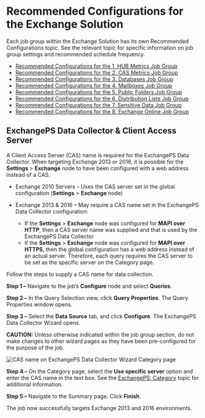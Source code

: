 # Recommended Configurations for the Exchange Solution

Each job group within the Exchange Solution has its own Recommended Configurations topic. See the
relevant topic for specific information on job group settings and recommended schedule frequency.

- [Recommended Configurations for the 1. HUB Metrics Job Group](/docs/accessanalyzer/11.6/solutions/exchange/hubmetrics/recommended.md)
- [Recommended Configurations for the 2. CAS Metrics Job Group](/docs/accessanalyzer/11.6/solutions/exchange/casmetrics/recommended.md)
- [Recommended Configurations for the 3. Databases Job Group](/docs/accessanalyzer/11.6/solutions/exchange/databases/recommended.md)
- [Recommended Configurations for the 4. Mailboxes Job Group](/docs/accessanalyzer/11.6/solutions/exchange/mailboxes/recommended.md)
- [Recommended Configurations for the 5. Public Folders Job Group](/docs/accessanalyzer/11.6/solutions/exchange/publicfolders/recommended.md)
- [Recommended Configurations for the 6. Distribution Lists Job Group](/docs/accessanalyzer/11.6/solutions/exchange/distributionlists/recommended.md)
- [Recommended Configurations for the 7. Sensitive Data Job Group](/docs/accessanalyzer/11.6/solutions/exchange/sensitivedata/recommended.md)
- [Recommended Configurations for the 8. Exchange Online Job Group](/docs/accessanalyzer/11.6/solutions/exchange/online/recommended.md)

## ExchangePS Data Collector & Client Access Server

A Client Access Server (CAS) name is required for the ExchangePS Data Collector. When targeting
Exchange 2013 or 2016, it is possible for the **Settings** > **Exchange** node to have been
configured with a web address instead of a CAS.

- Exchange 2010 Servers – Uses the CAS server set in the global configuration (**Settings** >
  **Exchange** node)
- Exchange 2013 & 2016 – May require a CAS name set in the ExchangePS Data Collector configuration:

    - If the **Settings** > **Exchange** node was configured for **MAPI over HTTP**, then a CAS
      server name was supplied and that is used by the ExchangePS Data Collector
    - If the **Settings** > **Exchange** node was configured for **MAPI over HTTPS**, then the
      global configuration has a web address instead of an actual server. Therefore, each query
      requires the CAS server to be set as the specific server on the Category page.

Follow the steps to supply a CAS name for data collection.

**Step 1 –** Navigate to the job’s **Configure** node and select **Queries**.

**Step 2 –** In the Query Selection view, click **Query Properties**. The Query Properties window
opens.

**Step 3 –** Select the **Data Source** tab, and click **Configure**. The ExchangePS Data Collector
Wizard opens.

**CAUTION:** Unless otherwise indicated within the job group section, do not make changes to other
wizard pages as they have been pre-configured for the purpose of the job.

![CAS name on ExchangePS Data Collector Wizard Category page](/img/versioned_docs/accessanalyzer_11.6/accessanalyzer/solutions/exchange/exchangepscas.webp)

**Step 4 –** On the Category page, select the **Use specific server** option and enter the CAS name
in the text box. See the
[ExchangePS: Category](/docs/accessanalyzer/11.6/admin/datacollector/exchangeps/category.md) topic
for additional information.

**Step 5 –** Navigate to the Summary page. Click **Finish**.

The job now successfully targets Exchange 2013 and 2016 environments.
